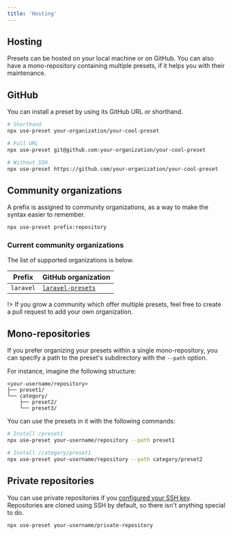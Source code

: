 ```yaml
---
title: 'Hosting'
---
```


## Hosting

Presets can be hosted on your local machine or on GitHub. You can also have a mono-repository containing multiple presets, if it helps you with their maintenance.

## GitHub

You can install a preset by using its GitHub URL or shorthand.

```bash
# Shorthand
npx use-preset your-organization/your-cool-preset

# Full URL
npx use-preset git@github.com:your-organization/your-cool-preset

# Without SSH
npx use-preset https://github.com/your-organization/your-cool-preset
```

## Community organizations

A prefix is assigned to community organizations, as a way to make the syntax easier to remember.

```bash
npx use-preset prefix:repository
```

### Current community organizations

The list of supported organizations is below.

| Prefix    | GitHub organization                                     |
| --------- | ------------------------------------------------------- |
| `laravel` | [`laravel-presets`](https://github.com/laravel-presets) |

!> If you grow a community which offer multiple presets, feel free to create a pull request to add your own organization.

## Mono-repositories

If you prefer organizing your presets within a single mono-repository, you can specify a path to the preset's subdirectory with the `--path` option.

For instance, imagine the following structure:

```
<your-username/repository>
├── preset1/
└── category/
    ├── preset2/
    └── preset3/
```

You can use the presets in it with the following commands:

```bash
# Install /preset1
npx use-preset your-username/repository --path preset1

# Install /category/preset1
npx use-preset your-username/repository --path category/preset2
```

## Private repositories

You can use private repositories if you [configured your SSH key](https://docs.github.com/en/github/authenticating-to-github/adding-a-new-ssh-key-to-your-github-account). Repositories are cloned using SSH by default, so there isn't anything special to do.

```bash
npx use-preset your-username/private-repository
```

